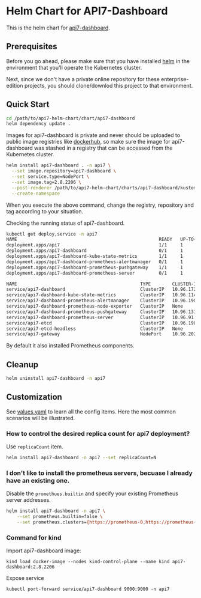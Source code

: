 Helm Chart for API7-Dashboard
==============================

This is the helm chart for [api7-dashboard](https://github.com/api7/api7-dashboard).

Prerequisites
-------------

Before you go ahead, please make sure that you have installed [helm](https://helm.sh) in the environment that you'll operate the Kubernetes cluster.

Next, since we don't have a private online repository for these enterprise-edition projects, you should clone/downlod this project to that environment.

Quick Start
-----------

```sh
cd /path/to/api7-helm-chart/chart/api7-dashboard
helm dependency update .
```

Images for api7-dashboard is private and never should be uploaded to public image registries like [dockerhub](https://hub.docker.com), so make sure the image for api7-dashboard was stashed in a registry that can be accessed from the Kubernetes cluster.

```sh
helm install api7-dashboard . -n api7 \
  --set image.repository=api7-dashboard \
  --set service.type=NodePort \
  --set image.tag=2.8.2206 \
  --post-renderer /path/to/api7-helm-chart/charts/api7-dashboard/kustomize/kustomize \
  --create-namespace
```

When you execute the above command, change the registry, repository and tag according to your situation.

Checking the running status of api7-dashboard.

```sh
kubectl get deploy,service -n api7
NAME                                                     READY   UP-TO-DATE   AVAILABLE   AGE
deployment.apps/api7                                     1/1     1            1           19h
deployment.apps/api7-dashboard                           0/1     1            0           55m
deployment.apps/api7-dashboard-kube-state-metrics        1/1     1            1           55m
deployment.apps/api7-dashboard-prometheus-alertmanager   0/1     1            0           55m
deployment.apps/api7-dashboard-prometheus-pushgateway    1/1     1            1           55m
deployment.apps/api7-dashboard-prometheus-server         0/1     1            0           55m

NAME                                              TYPE        CLUSTER-IP      EXTERNAL-IP   PORT(S)                      AGE
service/api7-dashboard                            ClusterIP   10.96.172.234   <none>        9000/TCP                     55m
service/api7-dashboard-kube-state-metrics         ClusterIP   10.96.114.79    <none>        8080/TCP                     55m
service/api7-dashboard-prometheus-alertmanager    ClusterIP   10.96.190.9     <none>        80/TCP                       55m
service/api7-dashboard-prometheus-node-exporter   ClusterIP   None            <none>        9100/TCP                     55m
service/api7-dashboard-prometheus-pushgateway     ClusterIP   10.96.131.137   <none>        9091/TCP                     55m
service/api7-dashboard-prometheus-server          ClusterIP   10.96.91.4      <none>        80/TCP                       55m
service/api7-etcd                                 ClusterIP   10.96.198.213   <none>        2379/TCP,2380/TCP            19h
service/api7-etcd-headless                        ClusterIP   None            <none>        2379/TCP,2380/TCP            19h
service/api7-gateway                              NodePort    10.96.202.73    <none>        80:32443/TCP,443:32728/TCP   19h
```

By default it also installed Prometheus components.


Cleanup
-------

```sh
helm uninstall api7-dashboard -n api7
```

Customization
-------------

See [values.yaml](./values.yaml) to learn all the config items. Here the most common scenarios will be illustrated.

### How to control the desired replica count for api7 deployment?

Use `replicaCount` item.

```sh
helm install api7-dashboard -n api7 --set replicaCount=N
```

### I don't like to install the prometheus servers, becuase I already have an existing one.

Disable the `promethues.builtin` and specify your existing Prometheus server addresses.

```sh
helm install api7-dashboard -n api7 \
	--set prometheus.builtin=false \
	--set prometheus.clusters={https://prometheus-0,https://prometheus-1,https://promtheus-2}
```

### Command for kind
Import api7-dashboard image:
```shell
kind load docker-image --nodes kind-control-plane --name kind api7-dashboard:2.8.2206
```

Expose service
```shell
kubectl port-forward service/api7-dashboard 9000:9000 -n api7
```
